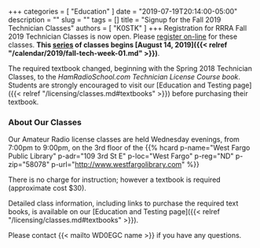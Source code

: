 +++
categories = [ "Education" ]
date = "2019-07-19T20:14:00-05:00"
description = ""
slug = ""
tags = []
title = "Signup for the Fall 2019 Technician Classes"
authors = [ "K0STK" ]
+++
Registration for RRRA Fall 2019 Technician Classes is now open. Please
[register on-line](https://www.eventbrite.com/e/amateur-ham-radio-license-class-tickets-65744430361)
for these classes. **This
[series](/dates/fall-2019-technician)
of classes begins
[August 14, 2019]({{< relref "/calendar/2019/fall-tech-week-01.md" >}})**.

The required textbook changed, beginning with the Spring 2018 Technician
Classes, to the *HamRadioSchool.com Technician License Course book*.
Students are strongly encouraged to visit our
[Education and Testing page]({{< relref "/licensing/classes.md#textbooks" >}})
before purchasing their textbook.

<!--more-->

### About Our Classes

Our Amateur Radio license classes are
held Wednesday evenings, from 7:00pm to 9:00pm, on the 3rd floor of the 
{{% hcard p-name="West Fargo Public Library" p-adr="109 3rd St E" p-loc="West Fargo" p-reg="ND" p-zip="58078" p-url="http://www.westfargolibrary.com" %}}

There is no charge for instruction; however a textbook is required
(approximate cost $30).

Detailed class information, including links to purchase the required
text books, is available on our
[Education and Testing page]({{< relref "/licensing/classes.md#textbooks" >}}).

Please contact {{< mailto WD0EGC name >}} if you have any questions.
